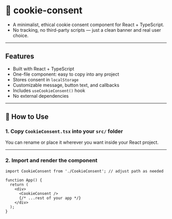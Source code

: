 # 🍪 cookie-consent

- A minimalist, ethical cookie consent component for React + TypeScript.  
- No tracking, no third-party scripts — just a clean banner and real user choice.

---

## Features

- Built with React + TypeScript
- One-file component: easy to copy into any project
- Stores consent in `localStorage`
- Customizable message, button text, and callbacks
- Includes `useCookieConsent()` hook
- No external dependencies

---

## 🔧 How to Use

### 1. Copy `CookieConsent.tsx` into your `src/` folder

You can rename or place it wherever you want inside your React project.

---

### 2. Import and render the component

```tsx
import CookieConsent from './CookieConsent'; // adjust path as needed

function App() {
  return (
    <div>
      <CookieConsent />
      {/* ...rest of your app */}
    </div>
  );
}
